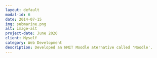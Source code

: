 ```yaml
---
layout: default
modal-id: 6
date: 2014-07-15
img: submarine.png
alt: image-alt
project-date: June 2020
client: Myself
category: Web Development
description: Developed an NMIT Moodle aternative called 'Noodle'. 
---
```

